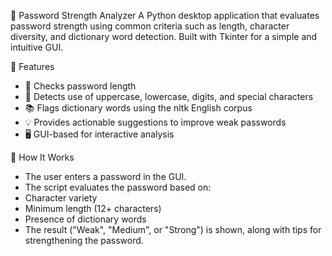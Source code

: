 🔐 Password Strength Analyzer
A Python desktop application that evaluates password strength using common criteria such as length, character diversity, and dictionary word detection. Built with Tkinter for a simple and intuitive GUI.

🚀 Features
- 📏 Checks password length
- 🔣 Detects use of uppercase, lowercase, digits, and special characters
- 📚 Flags dictionary words using the nltk English corpus
- 💡 Provides actionable suggestions to improve weak passwords
- 🖥️ GUI-based for interactive analysis

🧠 How It Works
- The user enters a password in the GUI.
- The script evaluates the password based on:
- Character variety
- Minimum length (12+ characters)
- Presence of dictionary words
- The result ("Weak", "Medium", or "Strong") is shown, along with tips for strengthening the password.

